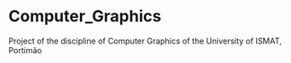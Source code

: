 # Computer_Graphics
Project of the discipline of Computer Graphics of the University of ISMAT, Portimão

 
   

